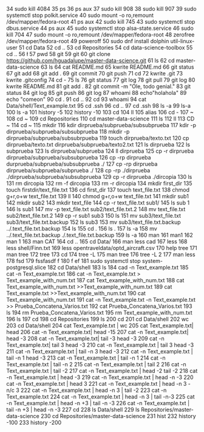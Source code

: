    34  sudo kill 4084
   35  ps
   36  ps aux
   37  sudo kill 908
   38  sudo kill 907
   39  sudo systemctl stop polkit.service
   40  sudo mount -o ro,remount /dev/mapper/fedora-root
   41  ps aux 
   42  sudo kill 745
   43  sudo systemctl stop dbus.service
   44  ps aux
   45  sudo systemctl stop alsa-state.service
   46  sudo kill 704
   47  sudo mount -o ro,remount /dev/mapper/fedora-root
   48  zerofree /dev/mapper/fedora-root
   49  poweroff
   50  sudo dnf install dolphin util-linux-user
   51  cd Data
   52  cd ..
   53  cd Repositories
   54  cd data-science-toolbox
   55  cd ..
   56  ł
   57  pwd
   58  git
   59  git 
   60  git clone https://github.com/hguadalupe/master-data-science.git
   61  ls
   62  cd master-data-science
   63  ls
   64  cat README.md
   65  kwrite README.md
   66  git status
   67  git add
   68  git add .
   69  git commit
   70  git push
   71  cd
   72  kwrite .git
   73  kwrite .gitconfig
   74  cd -
   75  ls
   76  git status
   77  git log
   78  git pull
   79  git log
   80  kwrite README.md
   81  git add .
   82  git commit -m "Ole, todo genial."
   83  git status
   84  git log
   85  git push
   86  git log
   87  whoami
   88  echo"holahola"
   89  echo "comeon"
   90  cd .
   91  cd ..
   92  cd 
   93  whoami
   94  cat Data/shell/Text_example.txt
   95  cd .ssh
   96  cd ..
   97  cd .ssh
   98  ls -a
   99  ls-a
  100  ls -a
  101  history -5
  102  history -10
  103  cd
  104  ll
  105  alias
  106  cd -
  107  ~
  108  cd ~
  109  cd Repositories
  110  cd master-data-science
  111  ls
  112  ll
  113  CD ~
  114  cd ~
  115  mkdir
  116  kdir dirprueba/subprueba/subsubprueba
  117  kdir -p dirprueba/subprueba/subsubprueba
  118  mkdir -p dirprueba/subprueba/subsubrpueba
  119  touch dirprueba/texto.txt
  120  cp dirprueba/texto.txt dirprueba/subprueba/texto2.txt
  121  ls dirprueba
  122  ls subprueba
  123  ls dirprueba/subprueba
  124  ll dirprueba
  125  cp -r dirprueba dirprueba/subprueba/subsubprueba
  126  cp -rp dirprueba durprueba/subprueba/subsubprueba ./
  127  cp -rp dirprueba dirprueba/subprueba/subprueba ./
  128  cp -rp ./dirprueba ./dirprueba/subprueba/subsubprueba
  129  cp -r dirprueba ./dircopia
  130  ls
  131  rm dircopia
  132  rm -f dircopia
  133  rm -r dircopia
  134  mkdir first_dir
  135  touch firstdir/text_file.txt
  136  cd first_dir
  137  touch text_file.txt
  138  chmod g+r,o+w text_file.txt
  139  ll
  140  chmod g+r,o+w text_file.txt
  141  mkdir sub1
  142  mkdir sub2
  143  mkdir text_file
  144  cp -r text_file.txt sub1/
  145  ls sub 1
  146  ls sub1
  147  mv -p text_file.txt sub2/text_file.txt.2
  148  mv text_file.txt sub2/text_file.txt.2
  149  cp -r sub1 sub3
  150  ls
  151  mv sub3/text_file.txt sub3/text_file.txt.backup
  152  ls sub3
  153  mv sub3/text_file.txt.backup ../.text_file.txt.backup
  154  ls
  155  cd .
  156  ls .
  157  ls -a
  158  mv ../.text_file.txt.backup ./.text_file.txt.backup
  159  ls -a
  160  man
  161  man1
  162  man 1
  163  man CAT
  164  cd ..
  165  cd Data/
  166  man less cad
  167  less 
  168  less shell/Finn.txt
  169  less opentraveldata/optd_aircraft.csv
  170  help tree
  171  man tree
  172  tree
  173  cd
  174  tree -L
  175  man tree
  176  tree -L 2
  177  man less
  178  fsd
  179  fssfasdf f
  180  f ef
  181  sudo systemctl stop system-postgresql.slice
  182  cd Data/shell
  183  ls
  184  cad -n Text_example.txt
  185  cat -n Text_example.txt
  186  cat -n Text_example.txt > Text_example_with_num.txt
  187  cat Text_example_with_num.txt
  188  cat Text_example_with_num.txt >>Text_example_with_num.txt
  189  cat Text_example.txt >>Text_example_with_num.txt
  190  cat Text_example_with_num.txt
  191  cat -n Text_example.txt -n Text_example.txt >> Prueba_Concatena_Varios.txt
  192  cat Prueba_Concatena_Varios.txt
  193  ls
  194  rm Prueba_Concatena_Varios.txt
  195  rm Text_example_with_num.txt
  196  ls
  197  cd
  198  cd Repositories
  199  ls
  200  cd
  201  cd Data/shell
  202  wc
  203  cd Data/shell
  204  cat Text_example.txt | wc 
  205  cat Text_example.txt| head
  206  cat -n Text_example.txt| head -15
  207  cat -n Text_example.txt| head -3
  208  cat -n Text_example.txt| tail -3  head -3 
  209  cat -n Text_example.txt| tail 3  head -3 
  210  cat -n Text_example.txt | tail 3  head -3 
  211  cat -n Text_example.txt | tail -n 3  head -3 
  212  cat -n Text_example.txt | tail -n 1  head -3 
  213  cat -n Text_example.txt | tail -n 1 
  214  cat -n Text_example.txt | tail -n 2 
  215  cat -n Text_example.txt | tail 2 
  216  cat -n Text_example.txt | tail -2 
  217  cat -n Text_example.txt | head -2  tail -2 
  218  cat -n Text_example.txt | head -3 
  219  cat -n Text_example.txt | head -n -3 
  220  cat -n Text_example.txt | head 3 
  221  cat -n Text_example.txt | head -n 3 -n/c 3
  222  cat -n Text_example.txt | head -n 3 | tail -2
  223  cat -n Text_example.txt
  224  cat -n Text_example.txt | head -n 3 | tail -n-3
  225  cat -n Text_example.txt | head -n +3 | tail -n -3
  226  cat -n Text_example.txt | tail -n +3 | head -n -3
  227  cd
  228  ls Data/shell
  229  ls Repositories/master-data-science
  230  cd Repositories/master-data-science
  231  hist
  232  history -100
  233  history -200
